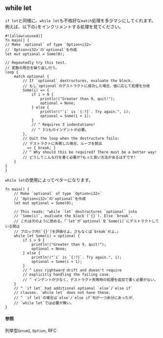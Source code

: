 ## while let

`if let`と同様に、`while let`も不格好な`match`処理を多少マシにしてくれます。例えば、以下の`i`をインクリメントする処理を見てください。

    #![allow(unused)]
    fn main() {
    // Make `optional` of type `Option<i32>`
    // `Option<i32>`の`optional`を作成
    let mut optional = Some(0);

    // Repeatedly try this test.
    // 変数の照合を繰り返し行う。
    loop {
        match optional {
            // If `optional` destructures, evaluate the block.
            // もし`optional`のデストラクトに成功した場合、値に応じて処理を分岐
            Some(i) => {
                if i > 9 {
                    println!("Greater than 9, quit!");
                    optional = None;
                } else {
                    println!("`i` is `{:?}`. Try again.", i);
                    optional = Some(i + 1);
                }
                // ^ Requires 3 indentations!
                // ^ 3つものインデントが必要。
            },
            // Quit the loop when the destructure fails:
            // デストラクトに失敗した場合、ループを脱出
            _ => { break; }
            // ^ Why should this be required? There must be a better way!
            // どうしてこんな行を書く必要が?もっと良い方法があるはずです!
        }
    }
    }

`while let`の使用によってベターになります。

    fn main() {
        // Make `optional` of type `Option<i32>`
        // `Option<i32>`の`optional`を作成
        let mut optional = Some(0);

        // This reads: "while `let` destructures `optional` into
        // `Some(i)`, evaluate the block (`{}`). Else `break`.
        // これは次のように読める。「`let`が`optional`を`Some(i)`にデストラクトしている間は
        // ブロック内(`{}`)を評価せよ。さもなくば`break`せよ。」
        while let Some(i) = optional {
            if i > 9 {
                println!("Greater than 9, quit!");
                optional = None;
            } else {
                println!("`i` is `{:?}`. Try again.", i);
                optional = Some(i + 1);
            }
            // ^ Less rightward drift and doesn't require
            // explicitly handling the failing case.
            // ^ インデントが少なく、デストラクト失敗時の処理を追加で書く必要がない。
        }
        // ^ `if let` had additional optional `else`/`else if`
        // clauses. `while let` does not have these.
        // ^ `if let`の場合は`else`/`else if`句が一つ余分にあったが、
        // `while let`では必要が無い。
    }

#### 参照

列挙型(`enum`),
`Option`,
RFC

